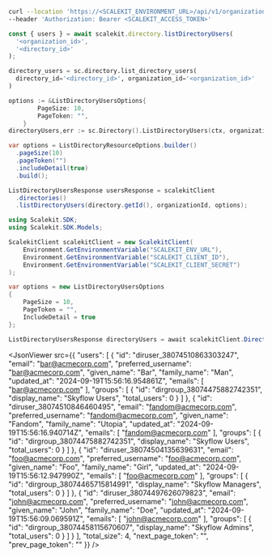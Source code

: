 <CodeWithHeader method="get" endpoint="/api/v1/organizations/{organization_id}/directories/{directory_id}/users">
<Tabs groupId="tech-stack" querystring>
<TabItem value="curl" label="cURL">

```bash showLineNumbers
curl --location 'https://<SCALEKIT_ENVIRONMENT_URL>/api/v1/organizations/<organization_id>/directories/<directory_id>/users' \
--header 'Authorization: Bearer <SCALEKIT_ACCESS_TOKEN>'
```

</TabItem>
<TabItem value="nodejs" label="Node.js">

```js
const { users } = await scalekit.directory.listDirectoryUsers(
  '<organization_id>',
  '<directory_id>'
);
```

</TabItem>
<TabItem value="py" label="Python">

```python showLineNumbers
directory_users = sc.directory.list_directory_users(
  directory_id='<directory_id>', organization_id='<organization_id>'
)
```

</TabItem>
<TabItem value="golang" label="Go">

```go
options := &ListDirectoryUsersOptions{
		PageSize: 10,
		PageToken: "",
	}
directoryUsers,err := sc.Directory().ListDirectoryUsers(ctx, organizationId, directoryId, options)
```

</TabItem>

<TabItem value="java" label="Java">

```java showLineNumbers
var options = ListDirectoryResourceOptions.builder()
  .pageSize(10)
  .pageToken("")
  .includeDetail(true)
  .build();

ListDirectoryUsersResponse usersResponse = scalekitClient
  .directories()
  .listDirectoryUsers(directory.getId(), organizationId, options);
```

</TabItem>

<TabItem value="dotnet" label=".NET">

```csharp showLineNumbers
using Scalekit.SDK;
using Scalekit.SDK.Models;

ScalekitClient scalekitClient = new ScalekitClient(
    Environment.GetEnvironmentVariable("SCALEKIT_ENV_URL"),
    Environment.GetEnvironmentVariable("SCALEKIT_CLIENT_ID"),
    Environment.GetEnvironmentVariable("SCALEKIT_CLIENT_SECRET")
);

var options = new ListDirectoryUsersOptions
{
    PageSize = 10,
    PageToken = "",
    IncludeDetail = true
};

ListDirectoryUsersResponse directoryUsers = await scalekitClient.Directory.ListDirectoryUsers(organizationId, directoryId, options);
```

</TabItem>

</Tabs>
</CodeWithHeader>
<CodeWithHeader title="Response">

<JsonViewer src={{
    "users": [
        {
            "id": "diruser_38074510863303247",
            "email": "bar@acmecorp.com",
            "preferred_username": "bar@acmecorp.com",
            "given_name": "Bar",
            "family_name": "Man",
            "updated_at": "2024-09-19T15:56:16.954861Z",
            "emails": [
                "bar@acmecorp.com"
            ],
            "groups": [
                {
                    "id": "dirgroup_38074475882742351",
                    "display_name": "Skyflow Users",
                    "total_users": 0
                }
            ]
        },
        {
            "id": "diruser_38074510846460495",
            "email": "fandom@acmecorp.com",
            "preferred_username": "fandom@acmecorp.com",
            "given_name": "Fandom",
            "family_name": "Utopia",
            "updated_at": "2024-09-19T15:56:16.940714Z",
            "emails": [
                "fandom@acmecorp.com"
            ],
            "groups": [
                {
                    "id": "dirgroup_38074475882742351",
                    "display_name": "Skyflow Users",
                    "total_users": 0
                }
            ]
        },
        {
            "id": "diruser_38074504135639631",
            "email": "foo@acmecorp.com",
            "preferred_username": "foo@acmecorp.com",
            "given_name": "Foo",
            "family_name": "Girl",
            "updated_at": "2024-09-19T15:56:12.947990Z",
            "emails": [
                "foo@acmecorp.com"
            ],
            "groups": [
                {
                    "id": "dirgroup_38074465715814991",
                    "display_name": "Skyflow Managers",
                    "total_users": 0
                }
            ]
        },
        {
            "id": "diruser_38074497626079823",
            "email": "john@acmecorp.com",
            "preferred_username": "john@acmecorp.com",
            "given_name": "John",
            "family_name": "Doe",
            "updated_at": "2024-09-19T15:56:09.069591Z",
            "emails": [
                "john@acmecorp.com"
            ],
            "groups": [
                {
                    "id": "dirgroup_38074458115670607",
                    "display_name": "Skyflow Admins",
                    "total_users": 0
                }
            ]
        }
    ],
    "total_size": 4,
    "next_page_token": "",
    "prev_page_token": ""
}} />

</CodeWithHeader>
